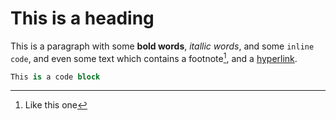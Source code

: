 # This is a heading

This is a paragraph with some **bold words**, *itallic words*, and some `inline code`, and even some text which contains a footnote[^1], and a [hyperlink].

```sql
This is a code block
```

[hyperlink]: https://google.com
[^1]: Like this one

